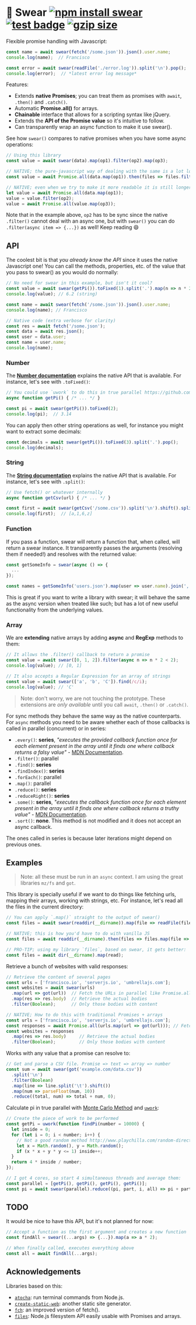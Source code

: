 # 🙏 Swear [![npm install swear](https://img.shields.io/badge/npm%20install-swear-blue.svg)](https://www.npmjs.com/package/swear)  [![test badge](https://github.com/franciscop/swear/workflows/tests/badge.svg)](https://github.com/franciscop/swear/blob/master/.github/workflows/tests.yml) [![gzip size](https://img.badgesize.io/franciscop/swear/master/index.min.js.svg?compression=gzip)](https://github.com/franciscop/swear/blob/master/index.min.js)

Flexible promise handling with Javascript:

```js
const name = await swear(fetch('/some.json')).json().user.name;
console.log(name);  // Francisco

const error = await swear(readFile('./error.log')).split('\n').pop();
console.log(error);  // *latest error log message*
```

Features:

- Extends **native Promises**; you can treat them as promises with `await`, `.then()` and `.catch()`.
- Automatic **Promise.all()** for arrays.
- **Chainable** interface that allows for a scripting syntax like jQuery.
- Extends the **API of the Promise value** so it's intuitive to follow.
- Can transparently wrap an async function to make it use swear().

See how `swear()` compares to native promises when you have some async operations:

```js
// Using this library
const value = await swear(data).map(op1).filter(op2).map(op3);

// NATIVE; the pure-javascript way of dealing with the same is a lot longer
const value = await Promise.all(data.map(op1)).then(files => files.filter(op2)).then(files => Promise.all(files.map(op3)));

// NATIVE; even when we try to make it more readable it is still longer:
let value = await Promise.all(data.map(op1));
value = value.filter(op2);
value = await Promise.all(value.map(op3));
```

Note that in the example above, `op2` has to be sync since the native `.filter()` cannot deal with an async one, but with `swear()` you can do `.filter(async item => {...})` as well! Keep reading 😄



## API

The coolest bit is that _you already know the API_ since it uses the native Javascript one! You can call the methods, properties, etc. of the value that you pass to swear() as you would do normally:

```js
// No need for swear in this example, but isn't it cool?
const value = await swear(getPi()).toFixed(1).split('.').map(n => n * 2).join('.');
console.log(value); // 6.2 (string)

const name = await swear(fetch('/some.json')).json().user.name;
console.log(name); // Francisco

// Native code (extra verbose for clarity)
const res = await fetch('/some.json');
const data = await res.json();
const user = data.user;
const name = user.name;
console.log(name);
```



### Number

The [**Number documentation**](https://developer.mozilla.org/en-US/docs/Web/JavaScript/Reference/Global_Objects/Number) explains the native API that is available. For instance, let's see with `.toFixed()`:

```js
// You could use `uwork` to do this in true parallel https://github.com/franciscop/uwork
async function getPi() { /* ... */ }

const pi = await swear(getPi()).toFixed(2);
console.log(pi);  // 3.14
```

You can apply then other string operations as well, for instance you might want to extract some decimals:

```js
const decimals = await swear(getPi()).toFixed(3).split('.').pop();
console.log(decimals);
```



### String

The [**String documentation**](https://developer.mozilla.org/en-US/docs/Web/JavaScript/Reference/Global_Objects/String) explains the native API that is available. For instance, let's see with `.split()`:

```js
// Use fetch() or whatever internally
async function getCsv(url) { /* ... */ }

const first = await swear(getCsv('/some.csv')).split('\n').shift().split(',');
console.log(first);  // [a,1,6,z]
```



### Function

If you pass a function, swear will return a function that, when called, will return a swear instance. It transparently passes the arguments (resolving them if needed!) and resolves with the returned value:

```js
const getSomeInfo = swear(async () => {
  ...
});

const names = getSomeInfo('users.json').map(user => user.name).join(',');
```

This is great if you want to write a library with swear; it will behave the same as the async version when treated like such; but has a lot of new useful functionality from the underlying values.



### Array

We are **extending** native arrays by adding **async** and **RegExp** methods to them:

```js
// It allows the .filter() callback to return a promise
const value = await swear([0, 1, 2]).filter(async n => n * 2 < 2);
console.log(value); // [0, 1]

// It also accepts a Regular Expression for an array of strings
const value = await swear(['a', 'b', 'C']).find(/c/i);
console.log(value); // 'C'
```

> Note: don't worry, we are not touching the prototype. These extensions are *only available* until you call `await`, `.then()` or `.catch()`.

For sync methods they behave the same way as the native counterparts. For `async` methods you need to be aware whether each of those callbacks is called in parallel (concurrent) or in series:

- `.every()`: **series**, _"executes the provided callback function once for each element present in the array until it finds one where callback returns a falsy value"_ - [MDN Documentation](https://developer.mozilla.org/en-US/docs/Web/JavaScript/Reference/Global_Objects/Array/every#Description).
- `.filter()`: parallel
- `.find()`: **series**
- `.findIndex()`: **series**
- `.forEach()`: parallel
- `.map()`: parallel
- `.reduce()`: **series**
- `.reduceRight()`: **series**
- `.some()`: **series**, _"executes the callback function once for each element present in the array until it finds one where callback returns a truthy value"_ - [MDN Documentation](https://developer.mozilla.org/en-US/docs/Web/JavaScript/Reference/Global_Objects/Array/some#Description).
- `.sort()`: **none**. This method is not modified and it does not accept an async callback.

The ones called in series is because later iterations might depend on previous ones.



## Examples

> Note: all these must be run in an `async` context. I am using the great libraries `mz/fs` and `got`.

This library is specially useful if we want to do things like fetching urls, mapping their arrays, working with strings, etc. For instance, let's read all the files in the current directory:

```js
// You can apply `.map()` straight to the output of swear()
const files = await swear(readdir(__dirname)).map(file => readFile(file, 'utf-8'));

// NATIVE; this is how you'd have to do with vanilla JS
const files = await readdir(__dirname).then(files => files.map(file => readFile(file, 'utf-8')));

// PRO-TIP; using my library `files`, based on swear, it gets better:
const files = await dir(__dirname).map(read);
```

Retrieve a bunch of websites with valid responses:

```js
// Retrieve the content of several pages
const urls = ['francisco.io', 'serverjs.io', 'umbrellajs.com'];
const websites = await swear(urls)
  .map(url => got(url))  // Fetch the URLs in parallel like Promise.all()
  .map(res => res.body)  // Retrieve the actual bodies
  .filter(Boolean);      // Only those bodies with content

// NATIVE; How to do this with traditional Promises + arrays
const urls = ['francisco.io', 'serverjs.io', 'umbrellajs.com'];
const responses = await Promise.all(urls.map(url => got(url))); // Fetch the URLs in parallel
const websites = responses
  .map(res => res.body)     // Retrieve the actual bodies
  .filter(Boolean);         // Only those bodies with content
```

Works with any value that a promise can resolve to:

```js
// Get and parse a CSV file. Promise => text => array => number
const sum = await swear(got('example.com/data.csv'))
  .split('\n')
  .filter(Boolean)
  .map(line => line.split('\t').shift())
  .map(num => parseFloat(num, 10))
  .reduce((total, num) => total + num, 0);
```

Calculate pi in true parallel with [Monte Carlo Method](https://en.wikipedia.org/wiki/Monte_Carlo_method) and [`uwork`](https://github.com/franciscop/uwork):

```js
// Create the piece of work to be performed
const getPi = uwork(function findPi(number = 10000) {
  let inside = 0;
  for (let i = 0; i < number; i++) {
    // Not a good random method http://www.playchilla.com/random-direction-in-2d
    let x = Math.random(), y = Math.random();
    if (x * x + y * y <= 1) inside++;
  }
  return 4 * inside / number;
});

// I got 4 cores, so start 4 simultaneous threads and average them:
const parallel = [getPi(), getPi(), getPi(), getPi()];
const pi = await swear(parallel).reduce((pi, part, i, all) => pi + part / all.length, 0);
```



## TODO

It would be nice to have this API, but it's not planned for now:

```js
// Accept a function as the first argument and creates a new function
const findAll = swear((...args) => {...}).map(a => a * 2);

// When finally called, executes everything above
const all = await findAll(...args);
```



## Acknowledgements

Libraries based on this:

- [`atocha`](https://npmjs.com/package/atocha): run terminal commands from Node.js.
- [`create-static-web`](https://npmjs.com/package/create-static-web): another static site generator.
- [`fch`](https://www.npmjs.com/package/fch): an improved version of fetch().
- [`files`](https://npmjs.com/package/files): Node.js filesystem API easily usable with Promises and arrays.
